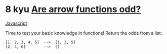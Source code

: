 # 8 kyu [Are arrow functions odd?](https://www.codewars.com/kata/559f80b87fa8512e3e0000f5)

<!-- START LANGUAGE_LINKS -->

[Javascript](./javascript.js)

<!-- END LANGUAGE_LINKS -->

Time to test your basic knowledge in functions! 
Return the odds from a list:

```
[1, 2, 3, 4, 5]  -->  [1, 3, 5]
[2, 4, 6]        -->  []
```